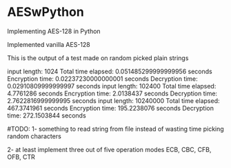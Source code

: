 # AESwPython
Implementing AES-128 in Python

Implemented vanilla AES-128

This is the output of a test made on random picked plain strings

input length:  1024
Total time elapsed:  0.051485299999999956  seconds
Encryption time:  0.02237230000000001  seconds
Decryption time:  0.02910809999999997  seconds
input length:  102400
Total time elapsed:  4.7761286  seconds
Encryption time:  2.0138437  seconds
Decryption time:  2.7622816999999995  seconds
input length:  10240000
Total time elapsed:  467.3741961  seconds
Encryption time:  195.2238076  seconds
Decryption time:  272.1503844  seconds

#TODO:
  1- something to read string from file instead of wasting time picking random characters
  
  2- at least implement three out of five operation modes
    ECB, CBC, CFB, OFB, CTR
